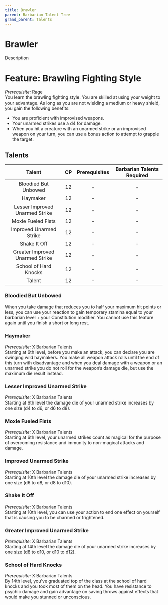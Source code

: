 ```yaml
---
title: Brawler
parent: Barbarian Talent Tree
grand_parent: Talents
---
```


# Brawler
Description

# Feature: Brawling Fighting Style
*Prerequisite:* Rage<br>
You learn the brawling fighting style. You are skilled at using your weight to your advantage. As long as you are not wielding a medium or heavy shield, you gain the following benefits:

- You are proficient with improvised weapons.
- Your unarmed strikes use a d4 for damage.
- When you hit a creature with an unarmed strike or an improvised weapon on your turn, you can use a bonus action to attempt to grapple the target.

## Talents

| Talent | CP | Prerequisites | Barbarian Talents Required |
|:------:|:--:|:-------------:|:---------------------:|
| Bloodied But Unbowed | 12 | - | - |
| Haymaker | 12 | - | - |
| Lesser Improved Unarmed Strike | 12 | - | - |
| Moxie Fueled Fists | 12 | - | - |
| Improved Unarmed Strike | 12 | - | - |
| Shake It Off | 12 | - | - |
| Greater Improved Unarmed Strike | 12 | - | - |
| School of Hard Knocks | 12 | - | - |
| Talent | 12 | - | - |

### Bloodied But Unbowed
When you take damage that reduces you to half your maximum hit points or less, you can use your reaction to gain temporary stamina equal to your barbarian level + your Constitution modifier. You cannot use this feature again until you finish a short or long rest.

### Haymaker
*Prerequisite:* X Barbarian Talents<br>
Starting at 6th level, before you make an attack, you can declare you are swinging wild haymakers. You make all weapon attack rolls until the end of this turn with disadvantage and when you deal damage with a weapon or an unarmed strike you do not roll for the weapon’s damage die, but use the maximum die result instead.

### Lesser Improved Unarmed Strike
*Prerequisite:* X Barbarian Talents<br>
Starting at 6th level the damage die of your unarmed strike increases by one size (d4 to d6, or d6 to d8).

### Moxie Fueled Fists
*Prerequisite:* X Barbarian Talents<br>
Starting at 6th level, your unarmed strikes count as magical for the purpose of overcoming resistance and immunity to non-magical attacks and damage.

### Improved Unarmed Strike
*Prerequisite:* X Barbarian Talents<br>
Starting at 10th level the damage die of your unarmed strike increases by one size (d6 to d8, or d8 to d10).

### Shake It Off
*Prerequisite:* X Barbarian Talents<br>
Starting at 10th level, you can use your action to end one effect on yourself that is causing you to be charmed or frightened.

### Greater Improved Unarmed Strike
*Prerequisite:* X Barbarian Talents<br>
Starting at 14th level the damage die of your unarmed strike increases by one size (d8 to d10, or d10 to d12).

### School of Hard Knocks
*Prerequisite:* X Barbarian Talents<br>
By 14th level, you've graduated top of the class at the school of hard knocks and you took most of them on the head. You have resistance to psychic damage and gain advantage on saving throws against effects that would make you stunned or unconscious.
